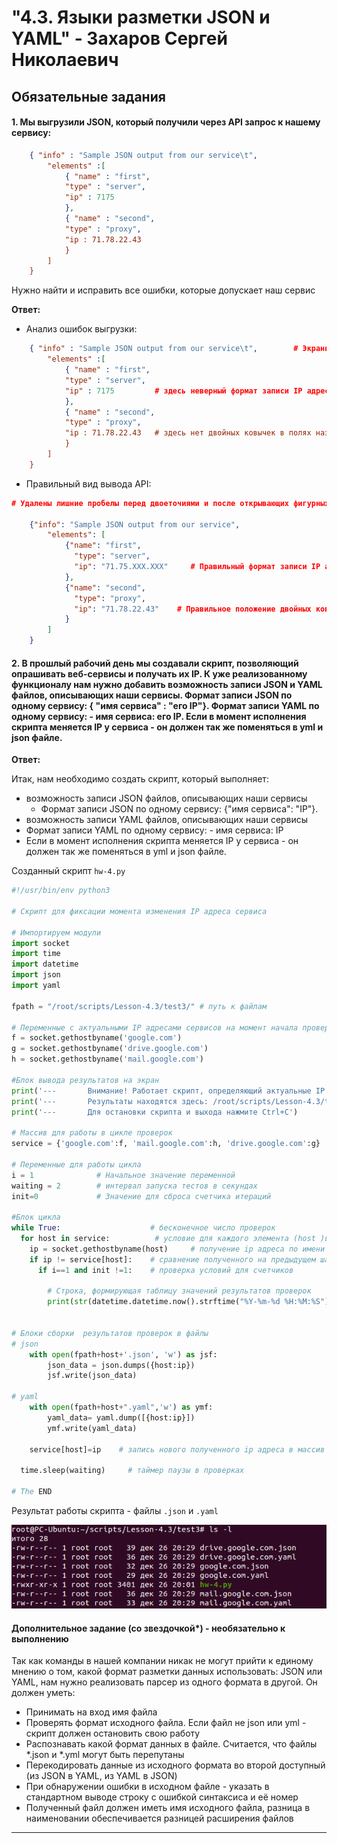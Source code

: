 # "4.3. Языки разметки JSON и YAML" - Захаров Сергей Николаевич

## Обязательные задания

#### 1. Мы выгрузили JSON, который получили через API запрос к нашему сервису:
```json
    { "info" : "Sample JSON output from our service\t",
        "elements" :[
            { "name" : "first",
            "type" : "server",
            "ip" : 7175
            },
            { "name" : "second",
            "type" : "proxy",
            "ip : 71.78.22.43
            }
        ]
    }
```
  Нужно найти и исправить все ошибки, которые допускает наш сервис
  
**Ответ:**
* Анализ ошибок выгрузки:
```json
    { "info" : "Sample JSON output from our service\t",        # Экранированный знак горизонтального таба "\t"здесь лишний, он отделяет ковычки
        "elements" :[
            { "name" : "first",
            "type" : "server",
            "ip" : 7175         # здесь неверный формат записи IP адреса в поле значения ключа и нет двойных ковычек в поле значения ключа
            },
            { "name" : "second",
            "type" : "proxy",
            "ip : 71.78.22.43   # здесь нет двойных ковычек в полях названия и значения ключа
            }
        ]
    }
```


* Правильный вид вывода API: 
```json
# Удалены лишние пробелы перед двоеточиями и после открывающих фигурных скобок

    {"info": "Sample JSON output from our service",
        "elements": [
            {"name": "first",
              "type": "server",
              "ip": "71.75.XXX.XXX"     # Правильный формат записи IP адреса в поле значения ключа
            },
            {"name": "second",
              "type": "proxy",
              "ip": "71.78.22.43"    # Правильное положение двойных ковычек в полях названия и значения ключа
            }
        ]
    }
```


#### 2. В прошлый рабочий день мы создавали скрипт, позволяющий опрашивать веб-сервисы и получать их IP. К уже реализованному функционалу нам нужно добавить возможность записи JSON и YAML файлов, описывающих наши сервисы. Формат записи JSON по одному сервису: { "имя сервиса" : "его IP"}. Формат записи YAML по одному сервису: - имя сервиса: его IP. Если в момент исполнения скрипта меняется IP у сервиса - он должен так же поменяться в yml и json файле.

**Ответ:**

Итак, нам необходимо создать скрипт, который выполняет:
- возможность записи JSON файлов, описывающих наши сервисы
  - Формат записи JSON по одному сервису: {"имя сервиса": "IP"}.
-   возможность записи YAML файлов, описывающих наши сервисы
  - Формат записи YAML по одному сервису: - имя сервиса: IP  
- Если в момент исполнения скрипта меняется IP у сервиса - он должен так же поменяться в yml и json файле.

Созданный скрипт ` hw-4.py `

```python
#!/usr/bin/env python3

# Скрипт для фиксации момента изменения IP адреса сервиса

# Импортируем модули
import socket 
import time
import datetime
import json
import yaml

fpath = "/root/scripts/Lesson-4.3/test3/" # путь к файлам

# Переменные с актуальными IP адресами сервисов на момент начала проверки
f = socket.gethostbyname('google.com')
g = socket.gethostbyname('drive.google.com')
h = socket.gethostbyname('mail.google.com')

#Блок вывода результатов на экран
print('---       Внимание! Работает скрипт, определяющий актуальные IP адреса сервисов')
print('---       Результаты находятся здесь: /root/scripts/Lesson-4.3/test3/')
print('---       Для остановки скрипта и выхода нажмите Ctrl+C')

# Массив для работы в цикле проверок
service = {'google.com':f, 'mail.google.com':h, 'drive.google.com':g}

# Переменные для работы цикла
i = 1              # Начальное значение переменной
waiting = 2        # интервал запуска тестов в секундах
init=0             # Значение для сброса счетчика итераций

#Блок цикла
while True:                    # бесконечное число проверок 
  for host in service:          # условие для каждого элемента (host )в массиве (service) 
    ip = socket.gethostbyname(host)     # получение ip адреса по имени хоста
    if ip != service[host]:    # сравнение полученного на предыдущем шаге ip адреса с адресом на начало проверки 
      if i==1 and init !=1:    # проверка условий для счетчиков

        # Строка, формирующая таблицу значений результатов проверок
        print(str(datetime.datetime.now().strftime("%Y-%m-%d %H:%M:%S")) +' [ERROR] ' + str(host) +' IP mistmatch: '+service[host]+' '+ip)


# Блоки сборки  результатов проверок в файлы
# json
    with open(fpath+host+'.json', 'w') as jsf:
        json_data = json.dumps({host:ip})
        jsf.write(json_data)

# yaml
    with open(fpath+host+".yaml",'w') as ymf:
        yaml_data= yaml.dump([{host:ip}])
        ymf.write(yaml_data)

    service[host]=ip    # запись нового полученного ip адреса в массив

  time.sleep(waiting)     # таймер паузы в проверках

# The END

```
Результат работы скрипта - файлы ` .json ` и ` .yaml `

![files-script](/04-script-03-yaml/img/files-script.png)

#### Дополнительное задание (со звездочкой*) - необязательно к выполнению

Так как команды в нашей компании никак не могут прийти к единому мнению о том, какой формат разметки данных использовать: JSON или YAML, нам нужно реализовать парсер из одного формата в другой. Он должен уметь:
   * Принимать на вход имя файла
   * Проверять формат исходного файла. Если файл не json или yml - скрипт должен остановить свою работу
   * Распознавать какой формат данных в файле. Считается, что файлы *.json и *.yml могут быть перепутаны
   * Перекодировать данные из исходного формата во второй доступный (из JSON в YAML, из YAML в JSON)
   * При обнаружении ошибки в исходном файле - указать в стандартном выводе строку с ошибкой синтаксиса и её номер
   * Полученный файл должен иметь имя исходного файла, разница в наименовании обеспечивается разницей расширения файлов

---

